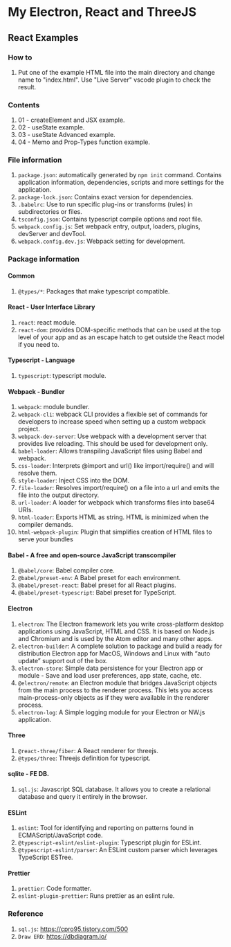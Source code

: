 # My Electron, React and ThreeJS

## React Examples

### How to
1. Put one of the example HTML file into the main directory and change name to "index.html". Use "Live Server" vscode plugin to check the result.

### Contents
1. 01 - createElement and JSX example.
2. 02 - useState example.
3. 03 - useState Advanced example.
4. 04 - Memo and Prop-Types function example.

### File information
1. `package.json`: automatically generated by `npm init` command. Contains application information, dependencies, scripts and more settings for the application.
2. `package-lock.json`: Contains exact version for dependencies.
3. `.babelrc`: Use to run specific plug-ins or transforms (rules) in subdirectories or files.
4. `tsconfig.json`: Contains typescript compile options and root file.
5. `webpack.config.js`: Set webpack entry, output, loaders, plugins, devServer and devTool.
6. `webpack.config.dev.js`: Webpack setting for development.

### Package information

#### Common
1. `@types/*`: Packages that make typescript compatible.

#### React - User Interface Library
1. `react`: react module.
2. `react-dom`: provides DOM-specific methods that can be used at the top level of your app and as an escape hatch to get outside the React model if you need to.

#### Typescript - Language
1. `typescript`: typescript module.

#### Webpack - Bundler
1. `webpack`: module bundler.
2. `webpack-cli`: webpack CLI provides a flexible set of commands for developers to increase speed when setting up a custom webpack project.
3. `webpack-dev-server`: Use webpack with a development server that provides live reloading. This should be used for development only.
4. `babel-loader`: Allows transpiling JavaScript files using Babel and webpack.
5. `css-loader`: Interprets @import and url() like import/require() and will resolve them.
6. `style-loader`: Inject CSS into the DOM.
7. `file-loader`: Resolves import/require() on a file into a url and emits the file into the output directory.
8. `url-loader`: A loader for webpack which transforms files into base64 URIs.
9. `html-loader`: Exports HTML as string. HTML is minimized when the compiler demands.
10. `html-webpack-plugin`: Plugin that simplifies creation of HTML files to serve your bundles

#### Babel - A free and open-source JavaScript transcompiler
1. `@babel/core`: Babel compiler core.
2. `@babel/preset-env`: A Babel preset for each environment.
3. `@babel/preset-react`: Babel preset for all React plugins.
4. `@babel/preset-typescript`: Babel preset for TypeScript.

#### Electron
1. `electron`: The Electron framework lets you write cross-platform desktop applications using JavaScript, HTML and CSS. It is based on Node.js and Chromium and is used by the Atom editor and many other apps.
2. `electron-builder`: A complete solution to package and build a ready for distribution Electron app for MacOS, Windows and Linux with “auto update” support out of the box.
3. `electron-store`: Simple data persistence for your Electron app or module - Save and load user preferences, app state, cache, etc.
4. `@electron/remote`: an Electron module that bridges JavaScript objects from the main process to the renderer process. This lets you access main-process-only objects as if they were available in the renderer process.
5. `electron-log`:  A Simple logging module for your Electron or NW.js application.

#### Three
1. `@react-three/fiber`: A React renderer for threejs.
2. `@types/three`: Threejs definition for typescript.

#### sqlite - FE DB.
1. `sql.js`: Javascript SQL database. It allows you to create a relational database and query it entirely in the browser.

#### ESLint
1. `eslint`:  Tool for identifying and reporting on patterns found in ECMAScript/JavaScript code.
2. `@typescript-eslint/eslint-plugin`: Typescript plugin for ESLint.
3. `@typescript-eslint/parser`: An ESLint custom parser which leverages TypeScript ESTree.

#### Prettier
1. `prettier`: Code formatter.
2. `eslint-plugin-prettier`: Runs prettier as an eslint rule.

### Reference
1. `sql.js`: https://cpro95.tistory.com/500
2. `Draw ERD`: https://dbdiagram.io/